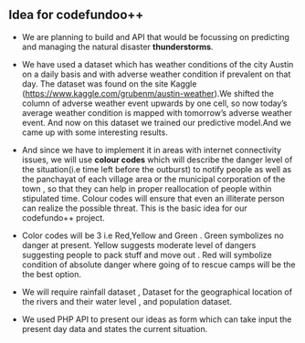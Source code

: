 ## Idea for codefundoo++

- We are planning to build and API that would be focussing on predicting and managing the natural disaster **thunderstorms**.


- We have used a dataset which has weather conditions of the city Austin on a daily basis and with adverse weather condition if prevalent on that day. The dataset was found on the site Kaggle (https://www.kaggle.com/grubenm/austin-weather).We shifted the column of adverse weather event upwards by one cell, so now today’s average weather condition is mapped with tomorrow’s adverse weather event. And now on this dataset we trained our predictive model.And we came up with some interesting results.


- And since we have to implement it in areas with internet connectivity issues, we will use **colour codes** which will describe the danger level of the situation(i.e time left before the outburst) to notify people as well as the panchayat of each village area or the municipal corporation of the town , so that they can help in proper reallocation of people within stipulated time. Colour codes will ensure that even an illiterate person can realize the possible threat. This is the basic idea for our codefundo++ project.

- Color codes will be 3 i.e Red,Yellow and Green . Green symbolizes no danger at present. Yellow suggests moderate level of dangers suggesting people to pack stuff and move out . Red will symbolize condition of absolute danger where going of to rescue camps will be the the best option. 


- We will require rainfall dataset , Dataset for the geographical location of the rivers and their water level , and population dataset.


- We used PHP API to present our ideas as form which can take input the present day data and states the current situation.
